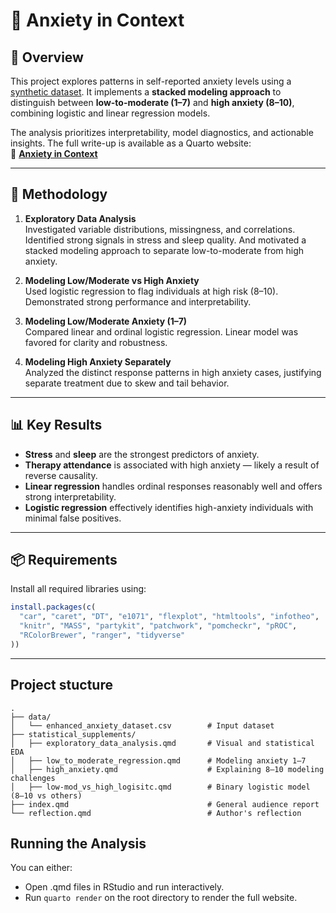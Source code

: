 # 🧠 Anxiety in Context

## 📌 Overview

This project explores patterns in self-reported anxiety levels using a [synthetic dataset](https://www.kaggle.com/datasets/natezhang123/social-anxiety-dataset). It implements a **stacked modeling approach** to distinguish between **low-to-moderate (1–7)** and **high anxiety (8–10)**, combining logistic and linear regression models.

The analysis prioritizes interpretability, model diagnostics, and actionable insights. The full write-up is available as a Quarto website:  
🔗 **[Anxiety in Context](https://macafry.github.io/Mental-Health-Analysis/)**

---

## 🧪 Methodology

1. **Exploratory Data Analysis**  
   Investigated variable distributions, missingness, and correlations. Identified strong signals in stress and sleep quality. And motivated a stacked modeling approach to separate low-to-moderate from high anxiety.

2. **Modeling Low/Moderate vs High Anxiety**  
   Used logistic regression to flag individuals at high risk (8–10). Demonstrated strong performance and interpretability.

3. **Modeling Low/Moderate Anxiety (1–7)**  
   Compared linear and ordinal logistic regression. Linear model was favored for clarity and robustness.

4. **Modeling High Anxiety Separately**  
   Analyzed the distinct response patterns in high anxiety cases, justifying separate treatment due to skew and tail behavior.

---

## 📊 Key Results

- **Stress** and **sleep** are the strongest predictors of anxiety.
- **Therapy attendance** is associated with high anxiety — likely a result of reverse causality.
- **Linear regression** handles ordinal responses reasonably well and offers strong interpretability.
- **Logistic regression** effectively identifies high-anxiety individuals with minimal false positives.

---

## 📦 Requirements

Install all required libraries using:

```r
install.packages(c(
  "car", "caret", "DT", "e1071", "flexplot", "htmltools", "infotheo",
  "knitr", "MASS", "partykit", "patchwork", "pomcheckr", "pROC",
  "RColorBrewer", "ranger", "tidyverse"
))
```
-----


## Project stucture 

```
.
├── data/
│   └── enhanced_anxiety_dataset.csv        # Input dataset
├── statistical_supplements/
│   ├── exploratory_data_analysis.qmd       # Visual and statistical EDA
│   ├── low_to_moderate_regression.qmd      # Modeling anxiety 1–7
│   ├── high_anxiety.qmd                    # Explaining 8–10 modeling challenges
│   ├── low-mod_vs_high_logisitc.qmd        # Binary logistic model (8–10 vs others)
├── index.qmd                               # General audience report
└── reflection.qmd                          # Author's reflection
```

## Running the Analysis

You can either:
- Open .qmd files in RStudio and run interactively.
- Run `quarto render` on the root directory to render the full website.
